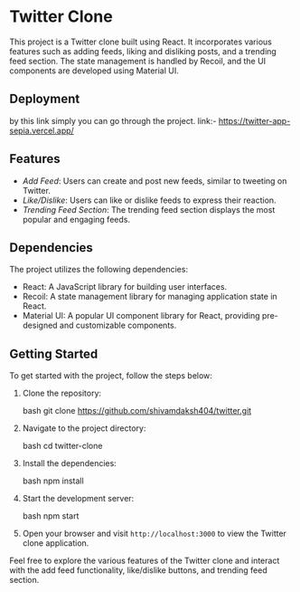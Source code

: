 
# Twitter Clone

This project is a Twitter clone built using React. It incorporates various features such as adding feeds, liking and disliking posts, and a trending feed section. The state management is handled by Recoil, and the UI components are developed using Material UI.

## Deployment
by this link simply you can go through the project.
link:- https://twitter-app-sepia.vercel.app/

## Features

- *Add Feed*: Users can create and post new feeds, similar to tweeting on Twitter.
- *Like/Dislike*: Users can like or dislike feeds to express their reaction.
- *Trending Feed Section*: The trending feed section displays the most popular and engaging feeds.

## Dependencies

The project utilizes the following dependencies:

- React: A JavaScript library for building user interfaces.
- Recoil: A state management library for managing application state in React.
- Material UI: A popular UI component library for React, providing pre-designed and customizable components.

## Getting Started

To get started with the project, follow the steps below:

1. Clone the repository:

   bash
   git clone https://github.com/shivamdaksh404/twitter.git
   

2. Navigate to the project directory:

   bash
   cd twitter-clone
   

3. Install the dependencies:

   bash
   npm install
   

4. Start the development server:

   bash
   npm start
   

5. Open your browser and visit `http://localhost:3000` to view the Twitter clone application.

Feel free to explore the various features of the Twitter clone and interact with the add feed functionality, like/dislike buttons, and trending feed section.
